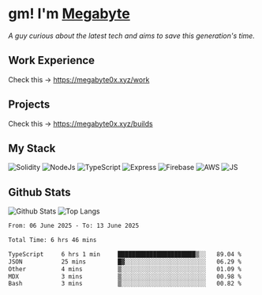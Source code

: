 # gm! I'm [Megabyte](https://megabyte0x.xyz/)

*A guy curious about the latest tech and aims to save this generation's time.*

## Work Experience

Check this -> https://megabyte0x.xyz/work

## Projects

Check this -> https://megabyte0x.xyz/builds

## My Stack

![Solidity](https://img.shields.io/badge/solidity-grey?style=for-the-badge&logo=solidity&logoColor=Green)
![NodeJs](https://img.shields.io/badge/NODE_JS-grey?style=for-the-badge&logo=nodedotjs&logoColor=Green)
![TypeScript](https://img.shields.io/badge/TS-grey?style=for-the-badge&logo=typescript&logoColor=Green)
![Express](https://img.shields.io/badge/EXPRESS-grey?style=for-the-badge&logo=EXPRESS&logoColor=Green)
![Firebase](https://img.shields.io/badge/EXPRESS-grey?style=for-the-badge&logo=EXPRESS&logoColor=Green)
![AWS](https://img.shields.io/badge/AWS-grey?style=for-the-badge&logo=amazonaws&logoColor=Yellow)
![JS](https://img.shields.io/badge/JS-grey?style=for-the-badge&logo=javascript&logoColor=Green)

## Github Stats

![Github Stats](https://github-readme-stats.vercel.app/api?username=megabyte0x&show_icons=true&theme=dark&hide_border=true&bg_color=0D1117) ![Top Langs](https://github-readme-stats.vercel.app/api/top-langs/?username=megabyte0x&layout=compact&theme=dark)

<!--START_SECTION:waka-->

```txt
From: 06 June 2025 - To: 13 June 2025

Total Time: 6 hrs 46 mins

TypeScript     6 hrs 1 min     ██████████████████████▒░░   89.04 %
JSON           25 mins         █▓░░░░░░░░░░░░░░░░░░░░░░░   06.29 %
Other          4 mins          ▒░░░░░░░░░░░░░░░░░░░░░░░░   01.09 %
MDX            3 mins          ▒░░░░░░░░░░░░░░░░░░░░░░░░   00.98 %
Bash           3 mins          ▒░░░░░░░░░░░░░░░░░░░░░░░░   00.82 %
```

<!--END_SECTION:waka-->


